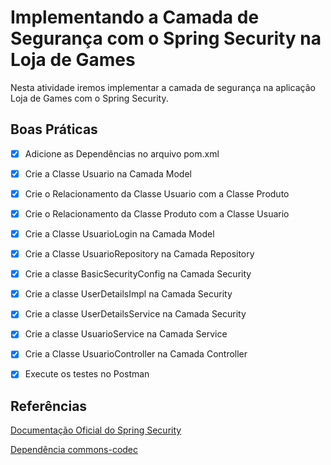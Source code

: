 # Implementando a Camada de Segurança com o Spring Security na Loja de Games

Nesta atividade iremos implementar a camada de segurança na aplicação Loja de Games com o Spring Security. 

<h2>Boas Práticas</h2>

- [x] Adicione as Dependências  no arquivo pom.xml
- [x] Crie a Classe Usuario na Camada Model
- [x] Crie o Relacionamento da Classe Usuario com a Classe Produto
- [x] Crie o Relacionamento da Classe Produto com a Classe Usuario
- [x] Crie a Classe UsuarioLogin na Camada Model
- [x] Crie a Classe UsuarioRepository na Camada Repository
- [x] Crie a classe BasicSecurityConfig na Camada Security
- [x] Crie a classe UserDetailsImpl na Camada Security
- [x] Crie a classe UserDetailsService na Camada Security
- [x] Crie a classe UsuarioService na Camada Service
- [x] Crie a Classe UsuarioController na Camada Controller
- [x] Execute os testes no Postman


<h2>Referências</h2>

<a href="https://spring.io/projects/spring-security" target="_blank">Documentação Oficial do Spring Security</a>

<a href="https://commons.apache.org/proper/commons-codec/" target="_blank">Dependência commons-codec</a>
